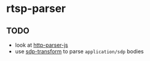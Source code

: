 # rtsp-parser

## TODO
- look at [http-parser-js](https://github.com/creationix/http-parser-js)
- use [sdp-transform](https://github.com/clux/sdp-transform) to parse `application/sdp` bodies

